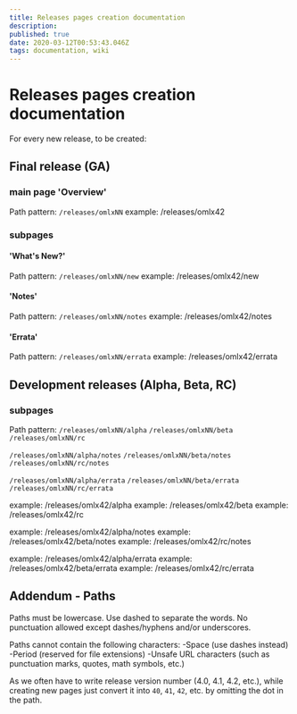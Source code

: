 ```yaml
---
title: Releases pages creation documentation
description: 
published: true
date: 2020-03-12T00:53:43.046Z
tags: documentation, wiki
---
```


# Releases pages creation documentation

For every new release, to be created:

## Final release (GA)

### main page 'Overview'

Path pattern:
`/releases/omlxNN`
example: /releases/omlx42

### subpages
#### 'What's New?'
Path pattern:
`/releases/omlxNN/new`
example: /releases/omlx42/new

#### 'Notes'
Path pattern:
`/releases/omlxNN/notes`
example: /releases/omlx42/notes

#### 'Errata'
Path pattern:
`/releases/omlxNN/errata`
example: /releases/omlx42/errata

## Development releases (Alpha, Beta, RC)

### subpages
Path pattern:
`/releases/omlxNN/alpha`
`/releases/omlxNN/beta`
`/releases/omlxNN/rc`

`/releases/omlxNN/alpha/notes`
`/releases/omlxNN/beta/notes`
`/releases/omlxNN/rc/notes`

`/releases/omlxNN/alpha/errata`
`/releases/omlxNN/beta/errata`
`/releases/omlxNN/rc/errata`

example: /releases/omlx42/alpha
example: /releases/omlx42/beta
example: /releases/omlx42/rc

example: /releases/omlx42/alpha/notes
example: /releases/omlx42/beta/notes
example: /releases/omlx42/rc/notes

example: /releases/omlx42/alpha/errata
example: /releases/omlx42/beta/errata
example: /releases/omlx42/rc/errata

## Addendum - Paths
Paths  must be lowercase. Use dashed to separate the words.
No punctuation allowed except dashes/hyphens and/or underscores.

Paths cannot contain the following characters:
-Space (use dashes instead)
-Period (reserved for file extensions)
-Unsafe URL characters (such as punctuation marks, quotes, math symbols, etc.)

As we often have to write release version number (4.0, 4.1, 4.2, etc.), while creating new pages just convert it into `40`, `41`, `42`, etc. by omitting the dot in the path.

